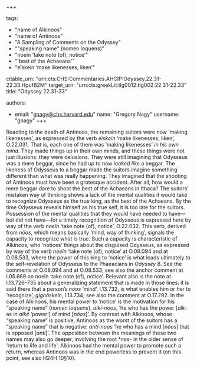 +++

tags:
- "name of Alkinoos"
- "name of Antinoos"
- "A Sampling of Comments on the Odyssey"
- "&quot;speaking name&quot; (nomen loquens)"
- "noeîn ‘take note (of), notice’"
- "&#39;best of the Achaeans&#39;"
- "eïskein ‘make likenesses, liken’"

citable_urn: "urn:cts:CHS:Commentaries.AHCIP:Odyssey.22.31-22.33.HpufB2M"
target_urn: "urn:cts:greekLit:tlg0012.tlg002:22.31-22.33"
title: "Odyssey 22.31-33"

authors:
- email: "gnagy@chs.harvard.edu"
  name: "Gregory Nagy"
  username: "gnagy"
+++

<p>Reacting to the death of Antinoos, the remaining suitors were now ‘making likenesses’, as expressed by the verb <em>eïskein</em> ‘make likenesses, liken’, O.22.031. That is, each one of them was ‘making likenesses’ <em>in his own mind</em>. They made things up in their own minds, and these things were not just illusions: they were delusions. They were still imagining that Odysseus was a mere beggar, since he had up to now <em>looked like</em> a beggar. The likeness of Odysseus to a beggar made the suitors imagine something different than what was really happening. They imagined that the shooting of Antinoos must have been a grotesque accident. After all, how would a mere beggar dare to shoot the best of the Achaeans in Ithaca? The suitors’ mistaken way of thinking shows a lack of the mental qualities it would take to recognize Odysseus as the true king, as the best of the Achaeans. By the time Odysseus reveals himself as his true self, it is too late for the suitors. Possession of the mental qualities that they would have needed to have—but did not have—for a timely recognition of Odysseus is expressed here by way of the verb <em>noeîn</em> ‘take note (of), notice’, O.22.032. This verb, derived from <em>nóos</em>, which means basically ‘mind, way of thinking’, signals the capacity to recognize what is true. Such a capacity is characteristic of Alkinoos, who ‘notices’ things about the disguised Odysseus, as expressed by way of the verb <em>noeîn</em> ‘take note (of), notice’ at O.08.094 and at O.08.533, where the power of this king to ‘notice’ is what leads ultimately to the self-revelation of Odysseus to the Phaeacians in <em>Odyssey</em> 8. See the comments at O.08.094 and at O.08.533; see also the anchor comment at I.05.669 on noeîn ‘take note (of), notice’. Relevant also is the note at I.13.726–735 about a generalizing statement that is made in those lines: it is said there that a person’s <em>nóos</em> ‘mind’, I.13.732, is what enables him or her to ‘recognize’, <em>gignōskein</em>, I.13.734; see also the comment at O.17.292. In the case of Alkinoos, his mental power to ‘notice’ is the motivation for his “speaking name” (<em>nomen loquens</em>), <em>alkí-noos</em>, ‘he who has the power [<em>alk</em>- as in <em>alkē</em> ‘power’] of mind [<em>nóos</em>]’. By contrast with Alkinoos, whose “speaking name” is positive, Antinoos as the worst of the suitors has a “speaking name” that is negative: <em>antí-noos </em>‘he who has a mind [<em>nóos</em>] that is opposed [<em>anti</em>]’. The opposition between the meanings of these two names may also go deeper, involving the root *<em>nes</em>- in the older sense of ‘return to life and life’: Alkinoos had the mental power to promote such a return, whereas Antinoos was in the end powerless to prevent it (on this point, see also H24H 10§10).  </p>